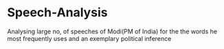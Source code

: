 # Speech-Analysis
Analysing large no, of speeches of Modi(PM of India) for the the words he most frequently uses and an exemplary political inference

